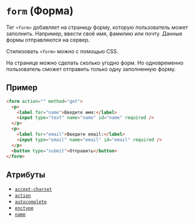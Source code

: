# `form` (Форма)

Тег `<form>` добавляет на страницу форму, которую пользователь может заполнить. Например, ввести своё имя, фамилию или почту. Данные формы отправляются на сервер.

Стилизовать `<form>` можно с помощью CSS.

На странице можно сделать сколько угодно форм. Но одновременно пользователь сможет отправить только одну заполненную форму.

## Пример

```html
<form action="" method="get">
  <p>
    <label for="name">Введите имя:</label>
    <input type="text" name="name" id="name" required />
  </p>
  <p>
    <label for="email">Введите email:</label>
    <input type="email" name="email" id="email" required />
  </p>
  <button type="submit">Отправить</button>
</form>
```

## Атрибуты

- [`accept-charset`](<../ATTRIBUTES FORM/accept-charset (КОДИРОВКА ФОРМЫ).md>)
- [`action`](<../ATTRIBUTES FORM/action (ОБРАБОТЧИК ФОРМЫ).md>)
- [`autocomplete`](<../ATTRIBUTES FORM/autocomplete (АВТОЗАПОЛНЕНИЕ).md>)
- [`enctype`](<../ATTRIBUTES FORM/enctype (ТИП ШИФРОВАНИЯ ДАННЫХ).md>)
- [`name`](<../ATTRIBUTES FORM/name (ИМЯ ПОЛЯ).md>)
